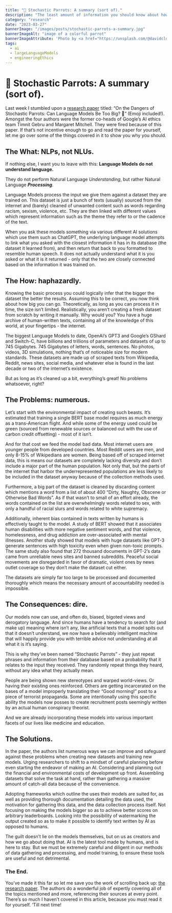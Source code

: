 ```yaml
---
title: "🦜 Stochastic Parrots: A summary (sort of)."
description: "The least amount of information you should know about how the trouble with Large Language Models."
category: "research"
date: "2023-03-27"
bannerImage: "/images/posts/stochastic-parrots-a-summary.jpg"
bannerImageAlt: "image of a colorful parrot"
bannerImageAttribute: 'Photo by <a href="https://unsplash.com/@davidclode?utm_source=unsplash&utm_medium=referral&utm_content=creditCopyText">David Clode</a> on <a href="https://unsplash.com/photos/G7Jd9fMuRHs?utm_source=unsplash&utm_medium=referral&utm_content=creditCopyText">Unsplash</a>'
tags:
  - ai
  - largeLanguageModels
  - engineeringEthics
---
```


# 🦜 Stochastic Parrots: A summary (sort of).

Last week I stumbled upon a [research paper](https://dl.acm.org/doi/pdf/10.1145/3442188.3445922) titled: “On the Dangers of Stochastic Parrots: Can Language Models Be Too Big? 🦜” (Emoji included!). Amongst the four authors were the former co-heads of Google’s AI ethics team Timnit Gebru and Margaret Mitchell. They were fired because of this paper. If that’s not incentive enough to go and read the paper for yourself, let me go over some of the things covered in it to show you why you should.

## The What: NLPs, not NLUs.

If nothing else, I want you to leave with this: **Language Models do not understand language.**

They do not perform Natural Language _Understanding_, but rather Natural Language **_Processing_**.

Language Models process the input we give them against a dataset they are trained on. This dataset is just a bunch of texts (usually) sourced from the internet and (barely) cleaned of unwanted content such as words regarding racism, sexism, violence, etc. They are then linked with different values which represent information such as the theme they refer to or the cadence of the text.

When you ask these models something via various different AI solutions which use them such as ChatGPT, the underlying language model attempts to link what you asked with the closest information it has in its database (the dataset it learned from), and then return that back to you formatted to resemble human speech. It does not actually understand what it is you asked or what it is it returned - only that the two are closely connected based on the information it was trained on.

## The How: haphazardly.

Knowing the basic process you could logically infer that the bigger the dataset the better the results. Assuming this to be correct, you now think about how big you can go. Theoretically, as long as you can process it in time, the size isn’t limited. Realistically, you aren’t creating a fresh dataset from scratch by writing it manually. Why would you? You have a huge archive of human-written texts, containing all of the knowledge of this world, at your fingertips - the internet.

The biggest Language Models to date, OpenAI’s GPT3 and Google’s GShard and Switch-C, have billions and trillions of parameters and datasets of up to 745 Gigabytes. 745 Gigabytes of letters, words, sentences. No photos, videos, 3D simulations, nothing that’s of noticeable size for modern standards. These datasets are made up of scraped texts from Wikipedia, Reddit, news sites, social media, and whatever else is found in the last decade or two of the internet’s existence.

But as long as it’s cleaned up a bit, everything’s great! No problems whatsoever, right?

## The Problems: numerous.

Let’s start with the environmental impact of creating such beasts. It’s estimated that training a single BERT base model requires as much energy as a trans-American flight. And while some of the energy used could be green (sourced from renewable sources or balanced out with the use of carbon credit offsetting) - most of it isn’t.

And for that cost we feed the model bad data. Most internet users are younger people from developed countries. Most Reddit users are men, and only 8-15% of Wikipedians are women. Being based off of scraped internet data, this is means our datasets are completely lacking diversity and don’t include a major part of the human population. Not only that, but the parts of the internet that harbor the underrepresented populations are less likely to be included in the dataset anyway because of the collection methods used.

Furthermore, a big part of the dataset is cleaned by discarding content which mentions a word from a list of about 400 “Dirty, Naughty, Obscene or Otherwise Bad Words”. As if that wasn’t to small of an effort already, the words contained on the list are overwhelmingly words related to sex, with only a handful of racial slurs and words related to white supremacy.

Additionally, inherent bias contained in texts written by humans is effectively taught to the model. A study of BERT showed that it associates human disabilities with more negative sentiment words, and that violence, homelessness, and drug addiction are over-associated with mental illnesses. Another study showed that models with huge datasets like GPT-3 generate sentences with high toxicity even when given non-toxic prompts. The same study also found that 272 thousand documents in GPT-2’s data came from unreliable news sites and banned subreddits. Peaceful social movements are disregarded in favor of dramatic, violent ones by news outlet coverage so they don’t make the dataset cut either.

The datasets are simply far too large to be processed and documented thoroughly which means the necessary amount of accountability needed is impossible.

## The Consequences: dire.

Our models now can use, and often do, biased, bigoted views and derogatory language. And since humans have a tendency to search for (and make up) meaning where isn’t any, like artificial texts that a model spits out that it doesn’t understand, we now have a believably intelligent machine that will happily provide you with terrible advice not understanding at all what it is it’s saying.

This is why they’ve been named “Stochastic Parrots” - they just repeat phrases and information from their database based on a probability that it relates to the input they received. They randomly repeat things they heard, without any idea what they actually mean.

People are being shown new stereotypes and warped world-views. Or having their existing ones reinforced. Others are getting incarcerated on the bases of a model improperly translating their “Good morning!” post to a piece of terrorist propaganda. Some are intentionally using this specific ability the models now posses to create recruitment posts seemingly written by an actual human conspiracy theorist.

And we are already incorporating these models into various important facets of our lives like medicine and education.

## The Solutions.

In the paper, the authors list numerous ways we can improve and safeguard against these problems when creating new datasets and training new models. Urging researchers to shift to a mindset of careful planning before even starting the endeavor of making an AI. Considering and planning out the financial and environmental costs of development up front. Assembling datasets that solve the task at hand, rather than gathering a massive amount of catch-all data because of the convenience.

Adopting frameworks which outline the uses their models are suited for, as well as providing thorough documentation detailing the data used, the motivation for gathering this data, and the data collection process itself. Not focusing on making the models bigger so as to achieve better scores on arbitrary leaderboards. Looking into the possibility of watermarking the output created so as to make it possible to identify text written by AI as opposed to humans.

The guilt doesn’t lie on the models themselves, but on us as creators and how we go about doing that. AI is the latest tool made by humans, and is here to stay. But we must be extremely careful and diligent in our methods of data gathering and processing, and model training, to ensure these tools are useful and not detrimental.

### The End.

You’ve made it this far so let me save you the work of scrolling back up: [the research paper](https://dl.acm.org/doi/pdf/10.1145/3442188.3445922). The authors do a wonderful job of expertly covering all of the topics mentioned and more, referencing their sources at every point. There’s so much I haven’t covered in this article, because you must read it for yourself. ‘Till next time!
